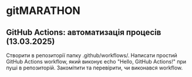 # gitMARATHON

## GitHub Actions: автоматизація процесів (13.03.2025)

Створити в репозиторії папку .github/workflows/.
Написати простий GitHub Actions workflow, який виконує echo "Hello, GitHub Actions!" при пуші в репозиторій.
Закомітити та перевірити, чи виконався workflow.

